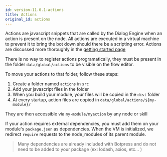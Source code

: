 ```yaml
---
id: version-11.0.1-actions
title: Actions
original_id: actions
---
```


Actions are javascript snippets that are called by the Dialog Engine when an action is present on the node. All actions are executed in a virtual machine to prevent it to bring the bot down should there be a scripting error. Actions are discussed more thoroughly in the [getting started page](../learn/actions)

There is no way to register actions programatically, they must be present in the folder `data/global/actions` to be visible on the flow editor.

To move your actions to that folder, follow these steps:

1. Create a folder named `actions` in `src`
1. Add your javascript files in the folder
1. When you build your module, your files will be copied in the `dist` folder
1. At every startup, action files are copied in `data/global/actions/${my-module}/`

They are then accessible via `my-module/myaction` by any node or skill

If your action requires external dependencies, you must add them on your module's `package.json` as dependencies. When the VM is initialized, we redirect `require` requests to the node_modules of its parent module.

> Many dependencies are already included with Botpress and do not need to be added to your package (ex: lodash, axios, etc... )
